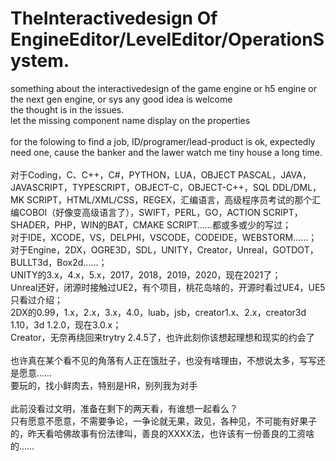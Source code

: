 # TheInteractivedesign Of EngineEditor/LevelEditor/OperationSystem.
something about the interactivedesign of the game engine or h5 engine  or the next gen engine, or sys any good idea is welcome<br/>
the thought is in the issues.<br/>
let the missing component name display on the properties<br/>
<br/>
for the folowing to find a job, ID/programer/lead-product is ok, expectedly need one, cause the banker and the lawer watch me tiny house a long time.<br/>
<br/>
对于Coding，C、C++，C#，PYTHON，LUA，OBJECT PASCAL，JAVA，JAVASCRIPT，TYPESCRIPT，OBJECT-C，OBJECT-C++，SQL DDL/DML，MK SCRIPT，HTML/XML/CSS，REGEX，汇编语言，高级程序员考试的那个汇编COBOl（好像变高级语言了），SWIFT，PERL，GO，ACTION SCRIPT，SHADER，PHP，WIN的BAT，CMAKE SCRIPT……都或多或少的写过；<br/>
对于IDE，XCODE，VS，DELPHI，VSCODE，CODEIDE，WEBSTORM……；<br/>
对于Engine，2DX，OGRE3D，SDL，UNITY，Creator，Unreal，GOTDOT，BULLT3d，Box2d……；<br/>
UNITY的3.x，4.x，5.x，2017，2018，2019，2020，现在2021了；<br/>
Unreal还好，闭源时接触过UE2，有个项目，桃花岛啥的，开源时看过UE4，UE5只看过介绍；<br/>
2DX的0.99，1.x，2.x，3.x，4.0，luab，jsb，creator1.x、2.x，creator3d 1.10，3d 1.2.0，现在3.0.x；<br/>
Creator，无奈再绕回来trytry 2.4.5了，也许此刻你该想起理想和现实的约会了<br/>
<br/>
也许真在某个看不见的角落有人正在饿肚子，也没有啥理由，不想说太多，写写还是愿意……
<br/>
要玩的，找小鲜肉去，特别是HR，别列我为对手
<br/>
<br/>
此前没看过文明，准备在剩下的两天看，有谁想一起看么？
<br/>
只有愿意不愿意，不需要争论，一争论就无果，政见，各种见，不可能有好果子的，昨天看哈佛故事有份法律叫，善良的XXXX法，也许该有一份善良的工资啥的……
<br/>
